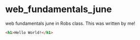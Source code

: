 # web_fundamentals_june
web fundamentals june in Robs class. 
This was written by me! 

```html
<h1>Hello World!</h1>
```
